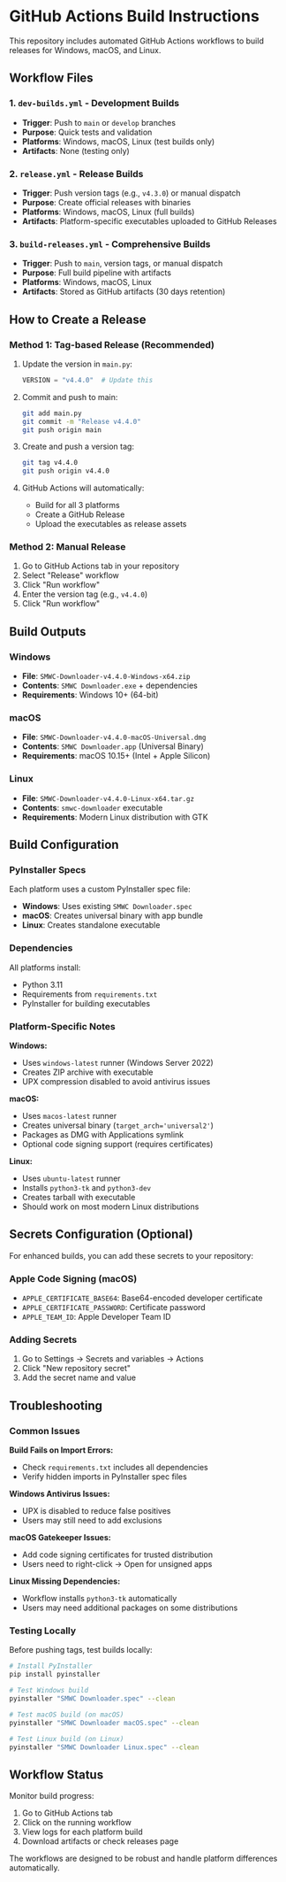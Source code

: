 # GitHub Actions Build Instructions

This repository includes automated GitHub Actions workflows to build releases for Windows, macOS, and Linux.

## Workflow Files

### 1. `dev-builds.yml` - Development Builds
- **Trigger**: Push to `main` or `develop` branches
- **Purpose**: Quick tests and validation
- **Platforms**: Windows, macOS, Linux (test builds only)
- **Artifacts**: None (testing only)

### 2. `release.yml` - Release Builds  
- **Trigger**: Push version tags (e.g., `v4.3.0`) or manual dispatch
- **Purpose**: Create official releases with binaries
- **Platforms**: Windows, macOS, Linux (full builds)
- **Artifacts**: Platform-specific executables uploaded to GitHub Releases

### 3. `build-releases.yml` - Comprehensive Builds
- **Trigger**: Push to `main`, version tags, or manual dispatch  
- **Purpose**: Full build pipeline with artifacts
- **Platforms**: Windows, macOS, Linux
- **Artifacts**: Stored as GitHub artifacts (30 days retention)

## How to Create a Release

### Method 1: Tag-based Release (Recommended)
1. Update the version in `main.py`:
   ```python
   VERSION = "v4.4.0"  # Update this
   ```

2. Commit and push to main:
   ```bash
   git add main.py
   git commit -m "Release v4.4.0"
   git push origin main
   ```

3. Create and push a version tag:
   ```bash
   git tag v4.4.0
   git push origin v4.4.0
   ```

4. GitHub Actions will automatically:
   - Build for all 3 platforms
   - Create a GitHub Release
   - Upload the executables as release assets

### Method 2: Manual Release
1. Go to GitHub Actions tab in your repository
2. Select "Release" workflow
3. Click "Run workflow"
4. Enter the version tag (e.g., `v4.4.0`)
5. Click "Run workflow"

## Build Outputs

### Windows
- **File**: `SMWC-Downloader-v4.4.0-Windows-x64.zip`
- **Contents**: `SMWC Downloader.exe` + dependencies
- **Requirements**: Windows 10+ (64-bit)

### macOS  
- **File**: `SMWC-Downloader-v4.4.0-macOS-Universal.dmg`
- **Contents**: `SMWC Downloader.app` (Universal Binary)
- **Requirements**: macOS 10.15+ (Intel + Apple Silicon)

### Linux
- **File**: `SMWC-Downloader-v4.4.0-Linux-x64.tar.gz`
- **Contents**: `smwc-downloader` executable
- **Requirements**: Modern Linux distribution with GTK

## Build Configuration

### PyInstaller Specs
Each platform uses a custom PyInstaller spec file:
- **Windows**: Uses existing `SMWC Downloader.spec`
- **macOS**: Creates universal binary with app bundle
- **Linux**: Creates standalone executable

### Dependencies
All platforms install:
- Python 3.11
- Requirements from `requirements.txt`
- PyInstaller for building executables

### Platform-Specific Notes

**Windows:**
- Uses `windows-latest` runner (Windows Server 2022)
- Creates ZIP archive with executable
- UPX compression disabled to avoid antivirus issues

**macOS:**
- Uses `macos-latest` runner
- Creates universal binary (`target_arch='universal2'`)
- Packages as DMG with Applications symlink
- Optional code signing support (requires certificates)

**Linux:**
- Uses `ubuntu-latest` runner
- Installs `python3-tk` and `python3-dev`
- Creates tarball with executable
- Should work on most modern Linux distributions

## Secrets Configuration (Optional)

For enhanced builds, you can add these secrets to your repository:

### Apple Code Signing (macOS)
- `APPLE_CERTIFICATE_BASE64`: Base64-encoded developer certificate
- `APPLE_CERTIFICATE_PASSWORD`: Certificate password
- `APPLE_TEAM_ID`: Apple Developer Team ID

### Adding Secrets
1. Go to Settings → Secrets and variables → Actions
2. Click "New repository secret"
3. Add the secret name and value

## Troubleshooting

### Common Issues

**Build Fails on Import Errors:**
- Check `requirements.txt` includes all dependencies
- Verify hidden imports in PyInstaller spec files

**Windows Antivirus Issues:**
- UPX is disabled to reduce false positives
- Users may still need to add exclusions

**macOS Gatekeeper Issues:**
- Add code signing certificates for trusted distribution
- Users need to right-click → Open for unsigned apps

**Linux Missing Dependencies:**
- Workflow installs `python3-tk` automatically
- Users may need additional packages on some distributions

### Testing Locally

Before pushing tags, test builds locally:

```bash
# Install PyInstaller
pip install pyinstaller

# Test Windows build
pyinstaller "SMWC Downloader.spec" --clean

# Test macOS build (on macOS)
pyinstaller "SMWC Downloader macOS.spec" --clean

# Test Linux build (on Linux)
pyinstaller "SMWC Downloader Linux.spec" --clean
```

## Workflow Status

Monitor build progress:
1. Go to GitHub Actions tab
2. Click on the running workflow
3. View logs for each platform build
4. Download artifacts or check releases page

The workflows are designed to be robust and handle platform differences automatically.
